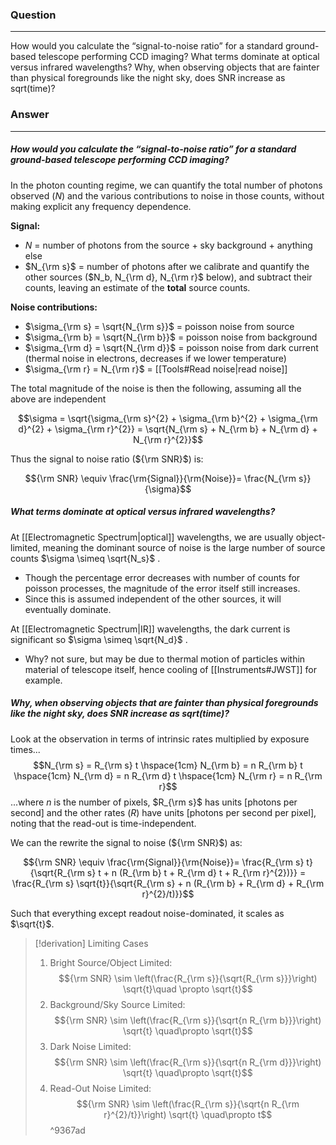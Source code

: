 ### Question
---
How would you calculate the “signal-to-noise ratio” for a standard ground-based telescope performing CCD imaging? What terms dominate at optical versus infrared wavelengths? Why, when observing objects that are fainter than physical foregrounds like the night sky, does SNR increase as sqrt(time)?

### Answer
---
##### How would you calculate the “signal-to-noise ratio” for a standard ground-based telescope performing CCD imaging?

In the photon counting regime, we can quantify the total number of photons observed ($N$) and the various contributions to noise in those counts, without making explicit any frequency dependence.

**Signal:**
- $N$ = number of photons from the source + sky background + anything else
- $N_{\rm s}$ = number of photons after we calibrate and quantify the other sources ($N_b, N_{\rm d}, N_{\rm r}$ below), and subtract their counts, leaving an estimate of the **total** source counts.

**Noise contributions:**
- $\sigma_{\rm s} = \sqrt{N_{\rm s}}$ = poisson noise from source 
- $\sigma_{\rm b} = \sqrt{N_{\rm b}}$ = poisson noise from background 
- $\sigma_{\rm d} = \sqrt{N_{\rm d}}$ = poisson noise from dark current (thermal noise in electrons, decreases if we lower temperature)
- $\sigma_{\rm r} = N_{\rm r}$ = [[Tools#Read noise|read noise]]

The total magnitude of the noise is then the following, assuming all the above are independent 

$$\sigma = \sqrt{\sigma_{\rm s}^{2} + \sigma_{\rm b}^{2} + \sigma_{\rm d}^{2} + \sigma_{\rm r}^{2}} = \sqrt{N_{\rm s} + N_{\rm b} + N_{\rm d} + N_{\rm r}^{2}}$$

Thus the signal to noise ratio (${\rm SNR}$) is:

$${\rm SNR} \equiv \frac{\rm{Signal}}{\rm{Noise}}= \frac{N_{\rm s}}{\sigma}$$

##### What terms dominate at optical versus infrared wavelengths? 

At [[Electromagnetic Spectrum|optical]] wavelengths, we are usually object-limited, meaning the dominant source of noise is the large number of source counts $\sigma \simeq \sqrt{N_s}$ . 
- Though the percentage error decreases with number of counts for poisson processes, the magnitude of the error itself still increases. 
- Since this is assumed independent of the other sources, it will eventually dominate.

At [[Electromagnetic Spectrum|IR]] wavelengths, the dark current is significant so $\sigma \simeq \sqrt{N_d}$ .
- Why? not sure, but may be due to thermal motion of particles within material of telescope itself, hence cooling of [[Instruments#JWST]] for example.

##### Why, when observing objects that are fainter than physical foregrounds like the night sky, does SNR increase as sqrt(time)?

Look at the observation in terms of intrinsic rates multiplied by exposure times... $$N_{\rm s} = R_{\rm s} t \hspace{1cm} N_{\rm b} = n R_{\rm b} t \hspace{1cm} N_{\rm d} = n R_{\rm d} t \hspace{1cm} N_{\rm r} = n R_{\rm r}$$...where $n$ is the number of pixels, $R_{\rm s}$ has units $\left[ \text{photons per second} \right]$ and the other rates ($R$) have units $\left[ \text{photons per second per pixel} \right]$, noting that the read-out is time-independent. 

We can the rewrite the signal to noise (${\rm SNR}$) as:

$${\rm SNR} \equiv \frac{\rm{Signal}}{\rm{Noise}}= \frac{R_{\rm s} t}{\sqrt{R_{\rm s} t + n (R_{\rm b} t + R_{\rm d} t + R_{\rm r}^{2})}} = \frac{R_{\rm s} \sqrt{t}}{\sqrt{R_{\rm s} + n (R_{\rm b} + R_{\rm d} + R_{\rm r}^{2}/t)}}$$

Such that everything except readout noise-dominated, it scales as $\sqrt{t}$. 

> [!derivation] Limiting Cases
> 1) Bright Source/Object Limited: $${\rm SNR} \sim \left(\frac{R_{\rm s}}{\sqrt{R_{\rm s}}}\right) \sqrt{t}\quad \propto \sqrt{t}$$
> 2) Background/Sky Source Limited: $${\rm SNR} \sim \left(\frac{R_{\rm s}}{\sqrt{n R_{\rm b}}}\right) \sqrt{t} \quad\propto \sqrt{t}$$
> 3) Dark Noise Limited: $${\rm SNR} \sim \left(\frac{R_{\rm s}}{\sqrt{n R_{\rm d}}}\right) \sqrt{t} \quad\propto \sqrt{t}$$
> 4) Read-Out Noise Limited: $${\rm SNR} \sim \left(\frac{R_{\rm s}}{\sqrt{n R_{\rm r}^{2}/t}}\right) \sqrt{t} \quad\propto t$$
^9367ad

